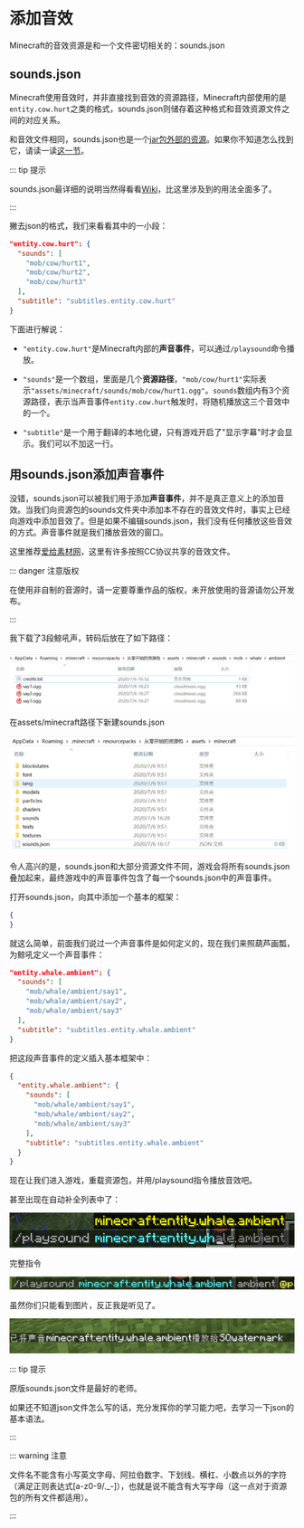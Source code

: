 # 添加音效

Minecraft的音效资源是和一个文件密切相关的：sounds.json

## sounds.json

Minecraft使用音效时，并非直接找到音效的资源路径，Minecraft内部使用的是`entity.cow.hurt`之类的格式，sounds.json则储存着这种格式和音效资源文件之间的对应关系。

和音效文件相同，sounds.json也是一个[jar包外部的资源](../more-assets)。如果你不知道怎么找到它，请读一读[这一节](../more-assets)。

::: tip 提示

sounds.json最详细的说明当然得看看[Wiki](https://minecraft-zh.gamepedia.com/Sounds.json)，比这里涉及到的用法全面多了。

:::

撇去json的格式，我们来看看其中的一小段：

```json
"entity.cow.hurt": {
  "sounds": [
    "mob/cow/hurt1",
    "mob/cow/hurt2",
    "mob/cow/hurt3"
  ],
  "subtitle": "subtitles.entity.cow.hurt"
}
```

下面进行解说：

- `"entity.cow.hurt"`是Minecraft内部的**声音事件**，可以通过`/playsound`命令播放。

- `"sounds"`是一个数组，里面是几个**资源路径**，`"mob/cow/hurt1"`实际表示`"assets/minecraft/sounds/mob/cow/hurt1.ogg"`。`sounds`数组内有3个资源路径，表示当声音事件`entity.cow.hurt`触发时，将随机播放这三个音效中的一个。

- `"subtitle"`是一个用于翻译的本地化键，只有游戏开启了"显示字幕"时才会显示。我们可以不加这一行。

## 用sounds.json添加声音事件

没错，sounds.json可以被我们用于添加**声音事件**，并不是真正意义上的添加音效。当我们向资源包的sounds文件夹中添加本不存在的音效文件时，事实上已经向游戏中添加音效了。但是如果不编辑sounds.json，我们没有任何播放这些音效的方式。声音事件就是我们播放音效的窗口。

这里推荐[爱给素材网](http://www.aigei.com/)，这里有许多按照CC协议共享的音效文件。

::: danger 注意版权

在使用非自制的音源时，请一定要尊重作品的版权，未开放使用的音源请勿公开发布。

:::

我下载了3段鲸吼声，转码后放在了如下路径：

![image-20200706163409884](add-sounds.assets/image-20200706163409884.png)

在assets/minecraft路径下新建sounds.json

![image-20200706163609964](add-sounds.assets/image-20200706163609964.png)

令人高兴的是，sounds.json和大部分资源文件不同，游戏会将所有sounds.json叠加起来，最终游戏中的声音事件包含了每一个sounds.json中的声音事件。

打开sounds.json，向其中添加一个基本的框架：

```json
{
}
```

就这么简单，前面我们说过一个声音事件是如何定义的，现在我们来照葫芦画瓢，为鲸吼定义一个声音事件：

```json
"entity.whale.ambient": {
  "sounds": [
    "mob/whale/ambient/say1",
    "mob/whale/ambient/say2",
    "mob/whale/ambient/say3"
  ],
  "subtitle": "subtitles.entity.whale.ambient"
}
```

把这段声音事件的定义插入基本框架中：

```json
{
  "entity.whale.ambient": {
    "sounds": [
      "mob/whale/ambient/say1",
      "mob/whale/ambient/say2",
      "mob/whale/ambient/say3"
    ],
    "subtitle": "subtitles.entity.whale.ambient"
  }
}
```

现在让我们进入游戏，重载资源包，并用/playsound指令播放音效吧。

甚至出现在自动补全列表中了：

![image-20200706164715020](add-sounds.assets/image-20200706164715020.png)

完整指令

![image-20200706165421510](add-sounds.assets/image-20200706165421510.png)

虽然你们只能看到图片，反正我是听见了。

![image-20200706165159725](add-sounds.assets/image-20200706165159725.png)

::: tip 提示

原版sounds.json文件是最好的老师。

如果还不知道json文件怎么写的话，充分发挥你的学习能力吧，去学习一下json的基本语法。

:::

::: warning 注意

文件名不能含有小写英文字母、阿拉伯数字、下划线、横杠、小数点以外的字符（满足正则表达式[a-z0-9/._-]），也就是说不能含有大写字母（这一点对于资源包的所有文件都适用）。

:::

<br/><br/><Vssue/>
